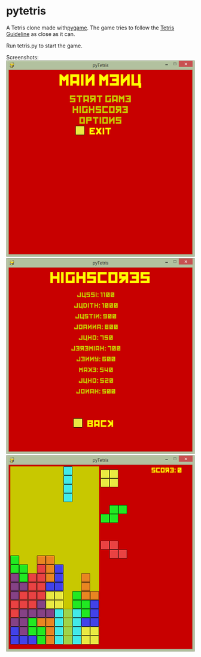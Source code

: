 pytetris
========

A Tetris clone made with[pygame](http://www.pygame.org). The game tries to follow the [Tetris Guideline](http://tetrisconcept.net/wiki/Tetris_Guideline) as close as it can.

Run tetris.py to start the game.

Screenshots:
![Menu](https://github.com/bradur/pytetris/raw/master/screenshots/menu.png "menu")
![Highscores](https://github.com/bradur/pytetris/raw/master/screenshots/highscores.png "high scores")
![Game](https://github.com/bradur/pytetris/raw/master/screenshots/game.png "game")



